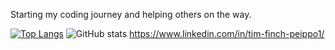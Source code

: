 
Starting my coding journey and helping others on the way. 

[![Top Langs](https://github-readme-stats.vercel.app/api/top-langs/?username=peippo1)](https://github.com/peippo1/github-readme-stats)
![GitHub stats](https://github-readme-stats.vercel.app/api?username=peippo1&count_private=true,show_icons)
https://www.linkedin.com/in/tim-finch-peippo1/
